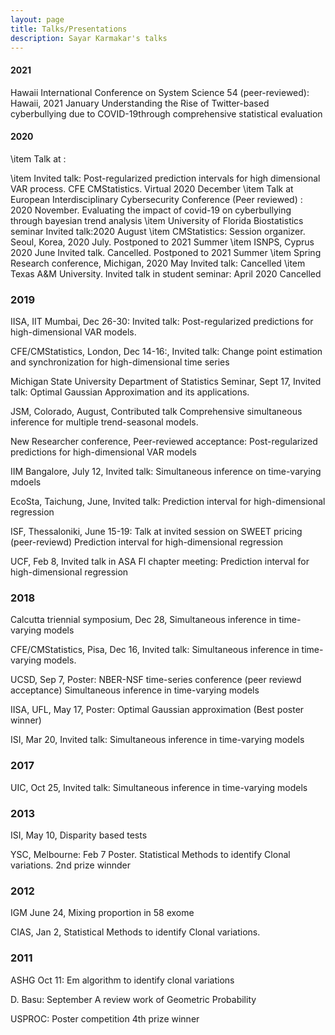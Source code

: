 ```yaml
---
layout: page
title: Talks/Presentations
description: Sayar Karmakar's talks
---
```



#### 2021
Hawaii International Conference on System Science 54 (peer-reviewed): Hawaii, 2021 January Understanding the Rise of Twitter-based cyberbullying due to COVID-19through comprehensive statistical evaluation
#### 2020
\item Talk at : 

\item Invited talk: Post-regularized prediction intervals for high dimensional VAR process. CFE CMStatistics. Virtual 2020 December
\item Talk at  European Interdisciplinary  Cybersecurity  Conference (Peer reviewed) : 2020 November. Evaluating the impact of covid-19 on cyberbullying through bayesian trend analysis
\item  University of Florida Biostatistics seminar Invited talk:2020 August
\item CMStatistics: Session organizer. Seoul, Korea,  2020 July. Postponed to 2021 Summer
\item ISNPS, Cyprus 2020 June Invited talk. Cancelled. Postponed to 2021 Summer
\item Spring Research conference, Michigan, 2020 May Invited talk: Cancelled
\item Texas A&M University. Invited talk in student seminar: April 2020 Cancelled

###  2019
IISA, IIT Mumbai, Dec 26-30: Invited talk: Post-regularized predictions for high-dimensional VAR models. 

CFE/CMStatistics, London, Dec 14-16:, Invited talk: Change point estimation and synchronization for high-dimensional time series

Michigan State University Department of Statistics Seminar, Sept 17, Invited talk: Optimal Gaussian Approximation and its applications.

JSM, Colorado, August, Contributed talk Comprehensive simultaneous inference for multiple trend-seasonal models.

New Researcher conference, Peer-reviewed acceptance: Post-regularized predictions for high-dimensional VAR models

IIM Bangalore, July 12, Invited talk: Simultaneous inference on time-varying mdoels

EcoSta, Taichung, June, Invited talk: Prediction interval for high-dimensional regression

ISF, Thessaloniki, June 15-19: Talk at invited session on SWEET pricing (peer-reviewd) Prediction interval for high-dimensional regression

UCF, Feb 8, Invited talk in ASA Fl chapter meeting: Prediction interval for high-dimensional regression

###  2018

Calcutta triennial symposium, Dec 28, Simultaneous inference in time-varying models

CFE/CMStatistics, Pisa, Dec 16, Invited talk: Simultaneous inference in time-varying models.

UCSD, Sep 7, Poster: NBER-NSF time-series conference (peer reviewd acceptance) Simultaneous inference in time-varying models

IISA, UFL, May 17, Poster: Optimal Gaussian approximation (Best poster winner)

ISI, Mar 20, Invited talk: Simultaneous inference in time-varying models

###  2017

UIC, Oct 25, Invited talk: Simultaneous inference in time-varying models

###  2013 

ISI, May 10, Disparity based tests

YSC, Melbourne: Feb 7 Poster. Statistical Methods to identify Clonal variations. 2nd prize winnder



###  2012

IGM June 24, Mixing proportion in 58 exome 

CIAS, Jan 2, Statistical Methods to identify Clonal variations.

###  2011

ASHG Oct 11: Em algorithm to identify clonal variations

D. Basu: September A review work of Geometric Probability

USPROC: Poster competition 4th prize winner
